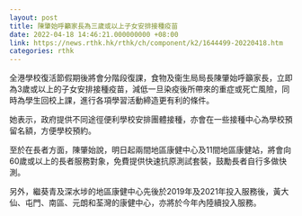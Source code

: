 ```yaml
---
layout: post
title: 陳肇始呼籲家長為三歲或以上子女安排接種疫苗
date: 2022-04-18 14:46:21.000000000 +08:00
link: https://news.rthk.hk/rthk/ch/component/k2/1644499-20220418.htm
categories: rthk
---
```


全港學校復活節假期後將會分階段復課，食物及衞生局局長陳肇始呼籲家長，立即為3歲或以上的子女安排接種疫苗，減低一旦染疫後所帶來的重症或死亡風險，同時為學生回校上課，進行各項學習活動締造更有利的條件。

她表示，政府提供不同途徑便利學校安排團體接種，亦會在一些接種中心為學校預留名額，方便學校預約。

至於在長者方面，陳肇始說，明日起兩間地區康健中心及11間地區康健站，將會向60歲或以上的長者服務對象，免費提供快速抗原測試套裝，鼓勵長者自行多做快測。

另外，繼葵青及深水埗的地區康健中心先後於2019年及2021年投入服務後，黃大仙、屯門、南區、元朗和荃灣的康健中心，亦將於今年內陸續投入服務。
